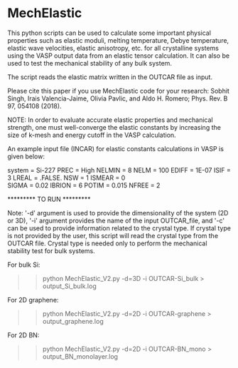 # MechElastic
This python scripts can be used to calculate some important physical properties such as elastic moduli, melting temperature, Debye temperature, elastic wave velocities, elastic anisotropy, etc. for all crystalline systems using the VASP output data from an elastic tensor calculation. It can also be used to test the mechanical stability of any bulk system. 

The script reads the elastic matrix written in the OUTCAR file as input. 


Please cite this paper if you use MechElastic code for your research: 
     Sobhit Singh, Irais Valencia-Jaime, Olivia Pavlic, and Aldo H. Romero; Phys. Rev. B 97, 054108 (2018). 


NOTE: In order to evaluate accurate elastic properties and mechanical strength, one must well-converge the elastic constants by increasing the size of k-mesh and energy cutoff in the VASP calculation. 

An example input file (INCAR) for elastic constants calculations in VASP is given below: 

system   =  Si-227
PREC      =  High
NELMIN    =  8
NELM      =  100
EDIFF     =  1E-07
ISIF      =  3
LREAL     = .FALSE.
NSW       = 1
ISMEAR    = 0     
SIGMA     =  0.02
IBRION    = 6
POTIM     = 0.015
NFREE     = 2



********* TO RUN *********

Note: '-d' argument is used to provide the dimensionality of the system (2D or 3D), '-i' argument provides the name of the input OUTCAR_file, and '-c' can be used to provide information related to the crystal type. If crystal type is not provided by the user, this script will read the crystal type from the OUTCAR file. Crystal type is needed only to perform the mechanical stability test for bulk systems.  

For bulk Si:
>> python MechElastic_V2.py  -d=3D -i OUTCAR-Si_bulk > output_Si_bulk.log

For 2D graphene:
>> python MechElastic_V2.py  -d=2D -i OUTCAR-graphene > output_graphene.log

For 2D BN:
>> python MechElastic_V2.py  -d=2D -i OUTCAR-BN_mono > output_BN_monolayer.log



